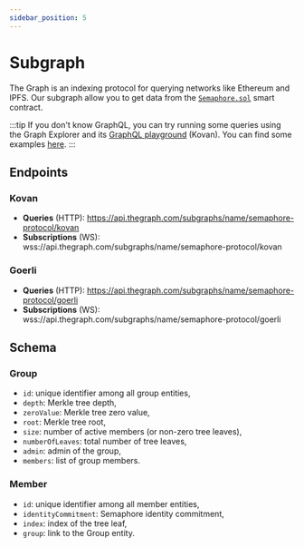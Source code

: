 ```yaml
---
sidebar_position: 5
---
```


# Subgraph

The Graph is an indexing protocol for querying networks like Ethereum and IPFS. Our subgraph allow you to get data from the [`Semaphore.sol`](https://github.com/semaphore-protocol/semaphore/blob/main/contracts/Semaphore.sol) smart contract.

:::tip
If you don't know GraphQL, you can try running some queries using the Graph Explorer and its [GraphQL playground](https://thegraph.com/hosted-service/subgraph/semaphore-protocol/kovan?selected=playground) (Kovan). You can find some examples [here](https://thegraph.com/docs/developer/graphql-api).
:::

## Endpoints

### Kovan

-   **Queries** (HTTP): https://api.thegraph.com/subgraphs/name/semaphore-protocol/kovan
-   **Subscriptions** (WS): wss://api.thegraph.com/subgraphs/name/semaphore-protocol/kovan

### Goerli

-   **Queries** (HTTP): https://api.thegraph.com/subgraphs/name/semaphore-protocol/goerli
-   **Subscriptions** (WS): wss://api.thegraph.com/subgraphs/name/semaphore-protocol/goerli

## Schema

### Group

-   `id`: unique identifier among all group entities,
-   `depth`: Merkle tree depth,
-   `zeroValue`: Merkle tree zero value,
-   `root`: Merkle tree root,
-   `size`: number of active members (or non-zero tree leaves),
-   `numberOfLeaves`: total number of tree leaves,
-   `admin`: admin of the group,
-   `members`: list of group members.

### Member

-   `id`: unique identifier among all member entities,
-   `identityCommitment`: Semaphore identity commitment,
-   `index`: index of the tree leaf,
-   `group`: link to the Group entity.
